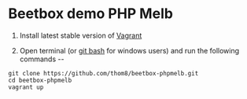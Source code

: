 # Beetbox demo PHP Melb

  1. Install latest stable version of [Vagrant](https://www.vagrantup.com/downloads.html)

  2. Open terminal (or [git bash](https://msysgit.github.io/) for windows users) and run the following commands --

  ```
  git clone https://github.com/thom8/beetbox-phpmelb.git
  cd beetbox-phpmelb
  vagrant up
  ```
